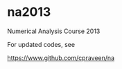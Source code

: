 # na2013
Numerical Analysis Course  2013

For updated codes, see

https://www.github.com/cpraveen/na
